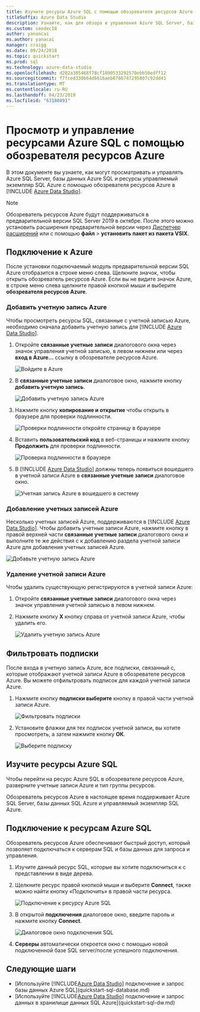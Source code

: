```yaml
---
title: Изучите ресурсы Azure SQL с помощью обозревателя ресурсов Azure
titleSuffix: Azure Data Studio
description: Узнайте, как для обзора и управления Azure SQL Server, базы данных SQL Azure и управляемый экземпляр SQL Azure через обозреватель ресурсов Azure.
ms.custom: seodec18
author: yanancai
ms.author: yanacai
manager: craigg
ms.date: 09/24/2018
ms.topic: quickstart
ms.prod: sql
ms.technology: azure-data-studio
ms.openlocfilehash: d202a305468f78cf1890533292570ebb56edff12
ms.sourcegitcommit: f7fced330b64d6616aeb8766747295807c92dd41
ms.translationtype: MT
ms.contentlocale: ru-RU
ms.lasthandoff: 04/23/2019
ms.locfileid: "63180891"
---
```

# <a name="explore-and-manage-azure-sql-resources-with-azure-resource-explorer"></a>Просмотр и управление ресурсами Azure SQL с помощью обозревателя ресурсов Azure

В этом документе вы узнаете, как могут просматривать и управлять Azure SQL Server, базы данных Azure SQL и ресурсы управляемый экземпляр SQL Azure с помощью обозревателя ресурсов Azure в [!INCLUDE [Azure Data Studio](../includes/name-sos-short.md)].

>[!NOTE]
>Обозреватель ресурсов Azure будут поддерживаться в предварительной версии SQL Server 2019 в октябре. После этого можно установить расширения предварительной версии через [Диспетчер расширений](extensions.md) или с помощью **файл** > **установить пакет из пакета VSIX**.


## <a name="connect-to-azure"></a>Подключение к Azure

После установки подключаемый модуль предварительной версии SQL Azure отобразится в строке меню слева. Щелкните значок, чтобы открыть обозреватель ресурсов Azure. Если вы не видите значок Azure, в строке меню слева щелкните правой кнопкой мыши и выберите **обозревателя ресурсов Azure**.

### <a name="add-an-azure-account"></a>Добавить учетную запись Azure

Чтобы просмотреть ресурсы SQL, связанные с учетной записью Azure, необходимо сначала добавить учетную запись для [!INCLUDE [Azure Data Studio](../includes/name-sos-short.md)].

1. Откройте **связанные учетные записи** диалогового окна через значок управления учетной записью, в левом нижнем или через **вход в Azure...**  ссылку в обозревателе ресурсов Azure.

    ![Войдите в Azure](media/azure-resource-explorer/sign-in-to-azure.png)

2. В **связанные учетные записи** диалоговое окно, нажмите кнопку **добавить учетную запись**.

    ![Добавить учетную запись Azure](media/azure-resource-explorer/add-an-azure-account.png)

3. Нажмите кнопку **копирование и открытие** чтобы открыть в браузере для проверки подлинности.

    ![Проверки подлинности откройте страницу в браузере](media/azure-resource-explorer/open-authentication-in-browser.png)

4. Вставить **пользовательский код** в веб-страницы и нажмите кнопку **Продолжить** для проверки подлинности.

    ![Проверка подлинности в браузере](media/azure-resource-explorer/authenticate-in-browser.png)

5. В [!INCLUDE [Azure Data Studio](../includes/name-sos-short.md)] должны теперь появиться вошедшего в учетной записи Azure в **связанные учетные записи** диалоговое окно.

    ![Учетная запись Azure в вошедшего в систему](media/azure-resource-explorer/signed-in-azure-account.png)

### <a name="add-more-azure-accounts"></a>Добавление учетных записей Azure

Несколько учетных записей Azure, поддерживаются в [!INCLUDE [Azure Data Studio](../includes/name-sos-short.md)]. Чтобы добавить учетные записи Azure, нажмите кнопку в правой верхней части **связанные учетные записи** диалогового окна и выполните те же действия с к добавлению раздела учетной записи Azure для добавления учетных записей Azure.

![Добавьте учетную запись Azure](media/azure-resource-explorer/add-more-azure-account.png)

### <a name="remove-an-azure-account"></a>Удаление учетной записи Azure

Чтобы удалить существующую регистрируются в учетной записи Azure:

1. Откройте **связанные учетные записи** диалогового окна через значок управления учетной записью в левом нижнем.
2. Нажмите кнопку **X** кнопку справа от учетной записи Azure, чтобы удалить его.

    ![Удалить учетную запись Azure](media/azure-resource-explorer/remove-azure-account.png)

## <a name="filter-subscription"></a>Фильтровать подписки

После входа в учетную запись Azure, все подписки, связанный с, которые отображают учетной записи Azure в обозревателе ресурсов Azure. Вы можете отфильтровать подписок для каждой учетной записи Azure.

1. Нажмите кнопку **подписки выберите** кнопку в правой части учетной записи Azure.

   ![Фильтровать подписки](media/azure-resource-explorer/filter-subscription.png)

2. Установите флажки для тех подписок учетной записи, вы хотите просмотреть, а затем нажмите кнопку **ОК**.

   ![Выберите подписку](media/azure-resource-explorer/select-subscription.png)

## <a name="explore-azure-sql-resources"></a>Изучите ресурсы Azure SQL

Чтобы перейти на ресурс Azure SQL в обозревателе ресурсов Azure, разверните учетные записи Azure и тип группы ресурсов.

Обозреватель ресурсов Azure в настоящее время поддерживает Azure SQL Server, базы данных SQL Azure и управляемый экземпляр SQL Azure.

## <a name="connect-to-azure-sql-resources"></a>Подключение к ресурсам Azure SQL

Обозреватель ресурсов Azure обеспечивают быстрый доступ, который позволяет подключаться к серверам SQL и базы данных для запроса и управления. 

1. Изучите данный ресурс SQL, которые вы хотите подключиться к с представлении в виде дерева.
2. Щелкните ресурс правой кнопкой мыши и выберите **Connect**, также можно найти кнопку «Подключить» в правой части ресурса.

   ![Подключение к ресурсу Azure SQL](media/azure-resource-explorer/connect-to-azure-sql-resource.png)

3. В открытой **подключения** диалоговое окно, введите пароль и нажмите кнопку **Connect**.

   ![Диалоговое окно подключения SQL](media/azure-resource-explorer/sql-connection-dialog.png)
4. **Серверы** автоматически откроется окно с помощью новой подключенной базе SQL server/после успешного подключения.

## <a name="next-steps"></a>Следующие шаги

- [Используйте [!INCLUDE[Azure Data Studio](../includes/name-sos-short.md)] подключение и запрос базы данных Azure SQL](quickstart-sql-database.md)
- [Используйте [!INCLUDE[Azure Data Studio](../includes/name-sos-short.md)] подключение и запрос данных в хранилище данных SQL Azure](quickstart-sql-dw.md)